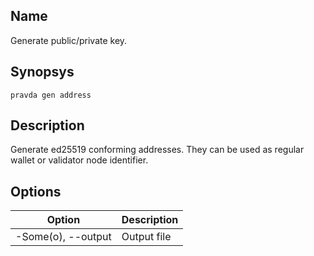 ## Name
Generate public/private key.

## Synopsys
```
pravda gen address
```

## Description
Generate ed25519 conforming addresses. They can be used as regular wallet or validator node identifier.
## Options

|Option|Description|
|----|----|
|-Some(o), --output|Output file
